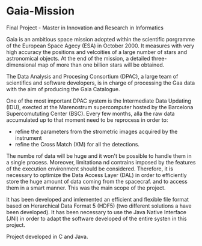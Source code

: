 # Gaia-Mission
Final Project - Master in Innovation and Research in Informatics

Gaia is an ambitious space mission adopted within the scientific porgramme of the European Space Agecy (ESA) in October 2000. It measures  with very high accuracy the positions and velcoities of a large number of stars and astronomical objects.
At the end of the mission, a detailed three-dimensional map of more than one billion stars will be obtained.

The Data Analysis and Procesing Consortium (DPAC), a large team of scientifics and software developers, is in charge of processing the Gaa data with the aim of producing the Gaia Catalogue. 

One of the most important DPAC system is the Intermediate Data Updating (IDU), exected at the Marenostrum supercomputer hosted by the Barcelona Supercomututing Center (BSC). Every few months, alla the raw data accumulated up to that moment need to be reprocess in order to:
 - refine the parameters from the strometric images acquired by the instrument
 - refine the Cross Match (XM) for all the detections. 
 
The numbe rof data will be huge and it won't be possible to handle them in a single process. Moreover, limitationa nd contrains imposed by the features of the execution environment should be considered. 
Therefore, it is necessary to optimize the Data Access Layer (DAL) in order to efficiently store the huge amount of data coming from the spacecraf. and to access them in a smart manner. This was the main scope of the project. 

It has been developed and imlemented an efficient and flexible file format based on Herarchical Data Format 5 (HDF5) (two different solutions a have been developed). It has been necessary to use the Java Native Interface (JNI) in order to adapt the software developed of the entire systen in this project. 

Project developed in C and Java.



